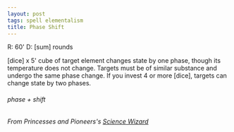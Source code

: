 ```yaml
---
layout: post
tags: spell elementalism
title: Phase Shift
---
```

R: 60'  D: [sum] rounds

[dice] x 5' cube of target element changes state by one phase, though its temperature does not change. Targets must be of similar substance and undergo the same phase change. If you invest 4 or more [dice], targets can change state by two phases.

###### phase + shift
###### From Princesses and Pioneers's [Science Wizard](https://princesses-and-pioneers.tumblr.com/post/183590194713/science-wizard)
